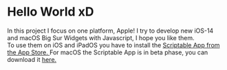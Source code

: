 # Hello World xD
In this project I focus on one platform, Apple!  I try to develop new iOS-14 and macOS Big Sur Widgets with Javascript, I hope you like them. <br>
To use them on iOS and iPadOS you have to install the <a href="https://apps.apple.com/us/app/scriptable/id1405459188?ign-mpt=uo%3D4">Scriptable App from the App Store. </a> For macOS the Scriptable App is in beta phase, you can download it <a href="https://scriptable.app/mac-beta/">here. </a> 
